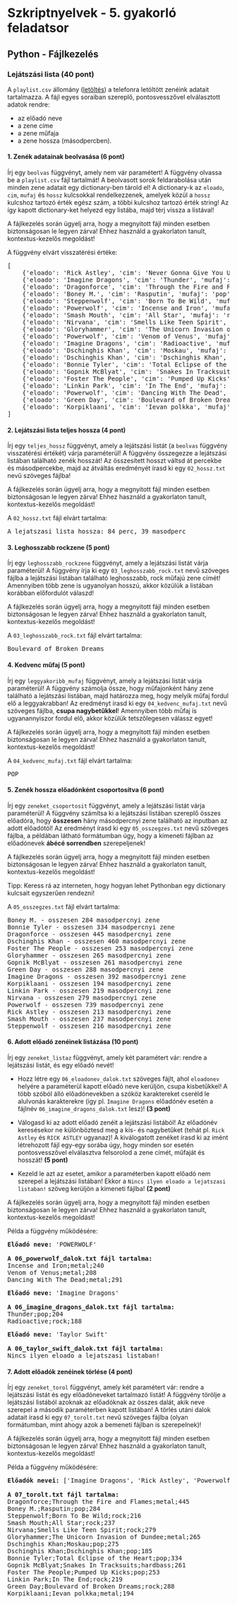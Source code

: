 # Szkriptnyelvek - 5. gyakorló feladatsor

## Python - Fájlkezelés


### Lejátszási lista (40 pont)

A `playlist.csv` állomány (<a href="./input.zip" target="_blank">letöltés</a>) a telefonra letöltött zenéink adatait tartalmazza. A fájl egyes soraiban szereplő, pontosvesszővel elválasztott adatok rendre:

* az előadó neve
* a zene címe
* a zene műfaja
* a zene hossza (másodpercben).


#### 1. Zenék adatainak beolvasása (6 pont)

Írj egy `beolvas` függvényt, amely nem vár paramétert! A függvény olvassa be a `playlist.csv` fájl tartalmát! A beolvasott sorok feldarabolása után minden zene adatait egy dictionary-ben tárold el! A dictionary-k az `eloado`, `cim`, `mufaj` és `hossz` kulcsokkal rendelkezzenek, amelyek közül a `hossz` kulcshoz tartozó érték egész szám, a többi kulcshoz tartozó érték string! Az így kapott dictionary-ket helyezd egy listába, majd térj vissza a listával!

A fájlkezelés során ügyelj arra, hogy a megnyitott fájl minden esetben biztonságosan le legyen zárva! Ehhez használd a gyakorlaton tanult, kontextus-kezelős megoldást!

<span class="example">A függvény elvárt visszatérési értéke:</span>

<pre class="language-html">
[
    {'eloado': 'Rick Astley', 'cim': 'Never Gonna Give You Up', 'mufaj': 'pop', 'hossz': 213}, 
    {'eloado': 'Imagine Dragons', 'cim': 'Thunder', 'mufaj': 'pop', 'hossz': 204}, 
    {'eloado': 'Dragonforce', 'cim': 'Through the Fire and Flames', 'mufaj': 'metal', 'hossz': 445}, 
    {'eloado': 'Boney M.', 'cim': 'Rasputin', 'mufaj': 'pop', 'hossz': 284}, 
    {'eloado': 'Steppenwolf', 'cim': 'Born To Be Wild', 'mufaj': 'rock', 'hossz': 216}, 
    {'eloado': 'Powerwolf', 'cim': 'Incense and Iron', 'mufaj': 'metal', 'hossz': 240}, 
    {'eloado': 'Smash Mouth', 'cim': 'All Star', 'mufaj': 'rock', 'hossz': 237}, 
    {'eloado': 'Nirvana', 'cim': 'Smells Like Teen Spirit', 'mufaj': 'rock', 'hossz': 279}, 
    {'eloado': 'Gloryhammer', 'cim': 'The Unicorn Invasion of Dundee', 'mufaj': 'metal', 'hossz': 265}, 
    {'eloado': 'Powerwolf', 'cim': 'Venom of Venus', 'mufaj': 'metal', 'hossz': 208}, 
    {'eloado': 'Imagine Dragons', 'cim': 'Radioactive', 'mufaj': 'rock', 'hossz': 188}, 
    {'eloado': 'Dschinghis Khan', 'cim': 'Moskau', 'mufaj': 'pop', 'hossz': 275}, 
    {'eloado': 'Dschinghis Khan', 'cim': 'Dschinghis Khan', 'mufaj': 'pop', 'hossz': 185}, 
    {'eloado': 'Bonnie Tyler', 'cim': 'Total Eclipse of the Heart', 'mufaj': 'pop', 'hossz': 334}, 
    {'eloado': 'Gopnik McBlyat', 'cim': 'Snakes In Tracksuits', 'mufaj': 'hardbass', 'hossz': 261}, 
    {'eloado': 'Foster The People', 'cim': 'Pumped Up Kicks', 'mufaj': 'pop', 'hossz': 253}, 
    {'eloado': 'Linkin Park', 'cim': 'In The End', 'mufaj': 'rock', 'hossz': 219}, 
    {'eloado': 'Powerwolf', 'cim': 'Dancing With The Dead', 'mufaj': 'metal', 'hossz': 291}, 
    {'eloado': 'Green Day', 'cim': 'Boulevard of Broken Dreams', 'mufaj': 'rock', 'hossz': 288}, 
    {'eloado': 'Korpiklaani', 'cim': 'Ievan polkka', 'mufaj': 'metal', 'hossz': 194}
]
</pre>


#### 2. Lejátszási lista teljes hossza (4 pont)

Írj egy `teljes_hossz` függvényt, amely a lejátszási listát (a `beolvas` függvény visszatérési értékét) várja paraméterül! A függvény összegezze a lejátszási listában található zenék hosszát! Az összesített hosszt váltsd át percekbe és másodpercekbe, majd az átváltás eredményét írasd ki egy `02_hossz.txt` nevű szöveges fájlba!

A fájlkezelés során ügyelj arra, hogy a megnyitott fájl minden esetben biztonságosan le legyen zárva! Ehhez használd a gyakorlaton tanult, kontextus-kezelős megoldást!

<span class="example">A  <code>02_hossz.txt</code> fájl elvárt tartalma:</span>

<pre class="language-html">
A lejatszasi lista hossza: 84 perc, 39 masodperc
</pre>


#### 3. Leghosszabb rockzene (5 pont)

Írj egy `leghosszabb_rockzene` függvényt, amely a lejátszási listát várja paraméterül! A függvény írja ki egy `03_leghosszabb_rock.txt` nevű szöveges fájlba a lejátszási listában található leghosszabb, rock műfajú zene címét! Amennyiben több zene is ugyanolyan hosszú, akkor közülük a listában korábban előfordulót válaszd!

A fájlkezelés során ügyelj arra, hogy a megnyitott fájl minden esetben biztonságosan le legyen zárva! Ehhez használd a gyakorlaton tanult, kontextus-kezelős megoldást!

<span class="example">A  <code>03_leghosszabb_rock.txt</code> fájl elvárt tartalma:</span>

<pre class="language-html">
Boulevard of Broken Dreams
</pre>


#### 4. Kedvenc műfaj (5 pont)

Írj egy `leggyakoribb_mufaj` függvényt, amely a lejátszási listát várja paraméterül! A függvény számolja össze, hogy műfajonként hány zene található a lejátszási listában, majd határozza meg, hogy melyik műfaj fordul elő a leggyakrabban! Az eredményt írasd ki egy `04_kedvenc_mufaj.txt` nevű szöveges fájlba, **csupa nagybetűkkel**! Amennyiben több műfaj is ugyanannyiszor fordul elő, akkor közülük tetszőlegesen válassz egyet!

A fájlkezelés során ügyelj arra, hogy a megnyitott fájl minden esetben biztonságosan le legyen zárva! Ehhez használd a gyakorlaton tanult, kontextus-kezelős megoldást!

<span class="example">A  <code>04_kedvenc_mufaj.txt</code> fájl elvárt tartalma:</span>

<pre class="language-html">
POP
</pre>


#### 5. Zenék hossza előadónként csoportosítva (6 pont)

Írj egy `zeneket_csoportosit` függvényt, amely a lejátszási listát várja paraméterül! A függvény számítsa ki a lejátszási listában szereplő összes előadóra, hogy **összesen** hány másodpercnyi zene található az inputban az adott előadótól! Az eredményt írasd ki egy `05_osszegzes.txt` nevű szöveges fájlba, a példában látható formátumban úgy, hogy a kimeneti fájlban az előadónevek **ábécé sorrendben** szerepeljenek!

A fájlkezelés során ügyelj arra, hogy a megnyitott fájl minden esetben biztonságosan le legyen zárva! Ehhez használd a gyakorlaton tanult, kontextus-kezelős megoldást!

<div class="bordered-box border-green">
    <span class="green">Tipp:</span> Keress rá az interneten, hogy hogyan lehet Pythonban egy dictionary kulcsait egyszerűen rendezni!
</div>

<span class="example">A  <code>05_osszegzes.txt</code> fájl elvárt tartalma:</span>

<pre class="language-html">
Boney M. - osszesen 284 masodpercnyi zene
Bonnie Tyler - osszesen 334 masodpercnyi zene
Dragonforce - osszesen 445 masodpercnyi zene
Dschinghis Khan - osszesen 460 masodpercnyi zene
Foster The People - osszesen 253 masodpercnyi zene
Gloryhammer - osszesen 265 masodpercnyi zene
Gopnik McBlyat - osszesen 261 masodpercnyi zene
Green Day - osszesen 288 masodpercnyi zene
Imagine Dragons - osszesen 392 masodpercnyi zene
Korpiklaani - osszesen 194 masodpercnyi zene
Linkin Park - osszesen 219 masodpercnyi zene
Nirvana - osszesen 279 masodpercnyi zene
Powerwolf - osszesen 739 masodpercnyi zene
Rick Astley - osszesen 213 masodpercnyi zene
Smash Mouth - osszesen 237 masodpercnyi zene
Steppenwolf - osszesen 216 masodpercnyi zene
</pre>


#### 6. Adott előadó zenéinek listázása (10 pont)

Írj egy `zeneket_listaz` függvényt, amely két paramétert vár: rendre a lejátszási listát, és egy előadó nevét!

* Hozz létre egy `06_eloadonev_dalok.txt` szöveges fájlt, ahol `eloadonev` helyére a paraméterül kapott előadó neve kerüljön, csupa kisbetűkkel! A több szóból álló előadónevekben a szóköz karaktereket cseréld le alulvonás karakterekre (így pl. `Imagine Dragons` előadónév esetén a fájlnév `06_imagine_dragons_dalok.txt` lesz)! **(3 pont)**

* Válogasd ki az adott előadó zenéit a lejátszási listából! Az előadónév keresésekor ne különböztesd meg a kis- és nagybetűket (tehát pl. `Rick Astley` és `RICK ASTLEY` ugyanaz)! A kiválogatott zenéket írasd ki az imént létrehozott fájl egy-egy sorába úgy, hogy minden sor esetén pontosvesszővel elválasztva felsorolod a zene címét, műfaját és hosszát! **(5 pont)**

* Kezeld le azt az esetet, amikor a paraméterben kapott előadó nem szerepel a lejátszási listában! Ekkor a `Nincs ilyen eloado a lejatszasi listaban!` szöveg kerüljön a kimeneti fájlba! **(2 pont)**

A fájlkezelés során ügyelj arra, hogy a megnyitott fájl minden esetben biztonságosan le legyen zárva! Ehhez használd a gyakorlaton tanult, kontextus-kezelős megoldást!

<span class="example">Példa a függvény működésére:</span>

<pre class="language-html">
<b>Előadó neve:</b> 'POWERWOLF'

<b>A 06_powerwolf_dalok.txt fájl tartalma:</b>
Incense and Iron;metal;240
Venom of Venus;metal;208
Dancing With The Dead;metal;291
</pre>

<pre class="language-html">
<b>Előadó neve:</b> 'Imagine Dragons'

<b>A 06_imagine_dragons_dalok.txt fájl tartalma:</b>
Thunder;pop;204
Radioactive;rock;188
</pre>

<pre class="language-html">
<b>Előadó neve:</b> 'Taylor Swift'

<b>A 06_taylor_swift_dalok.txt fájl tartalma:</b>
Nincs ilyen eloado a lejatszasi listaban!
</pre>

#### 7. Adott előadók zenéinek törlése (4 pont)

Írj egy `zeneket_torol` függvényt, amely két paramétert vár: rendre a lejátszási listát és egy előadóneveket tartalmazó listát! A függvény törölje a lejátszási listából azoknak az előadóknak az összes dalát, akik neve szerepel a második paraméterben kapott listában! A törlés utáni dalok adatait írasd ki egy `07_torolt.txt` nevű szöveges fájlba (olyan formátumban, mint ahogy azok a bemeneti fájlban is szerepelnek)!

A fájlkezelés során ügyelj arra, hogy a megnyitott fájl minden esetben biztonságosan le legyen zárva! Ehhez használd a gyakorlaton tanult, kontextus-kezelős megoldást!

<span class="example">Példa a függvény működésére:</span>

<pre class="language-html">
<b>Előadók nevei:</b> ['Imagine Dragons', 'Rick Astley', 'Powerwolf']

<b>A 07_torolt.txt fájl tartalma:</b>
Dragonforce;Through the Fire and Flames;metal;445
Boney M.;Rasputin;pop;284
Steppenwolf;Born To Be Wild;rock;216
Smash Mouth;All Star;rock;237
Nirvana;Smells Like Teen Spirit;rock;279
Gloryhammer;The Unicorn Invasion of Dundee;metal;265
Dschinghis Khan;Moskau;pop;275
Dschinghis Khan;Dschinghis Khan;pop;185
Bonnie Tyler;Total Eclipse of the Heart;pop;334
Gopnik McBlyat;Snakes In Tracksuits;hardbass;261
Foster The People;Pumped Up Kicks;pop;253
Linkin Park;In The End;rock;219
Green Day;Boulevard of Broken Dreams;rock;288
Korpiklaani;Ievan polkka;metal;194
</pre>